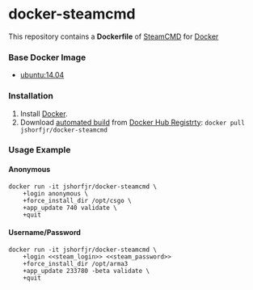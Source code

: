 # docker-steamcmd

This repository contains a **Dockerfile** of [SteamCMD](https://developer.valvesoftware.com/wiki/SteamCMD) for [Docker](https://www.docker.com)

### Base Docker Image
* [ubuntu:14.04](https://hub.docker.com/_/ubuntu/)

### Installation

1. Install [Docker](https://www.docker.com).
2. Download [automated build](https://hub.docker.com/r/jshorfjr/docker-steamcmd/~/dockerfile/) from [Docker Hub Registrty](https://registry.hub.docker.com/): `docker pull jshorfjr/docker-steamcmd`

### Usage Example
#### Anonymous
```
docker run -it jshorfjr/docker-steamcmd \
    +login anonymous \
    +force_install_dir /opt/csgo \
    +app_update 740 validate \
    +quit
```
#### Username/Password
```
docker run -it jshorfjr/docker-steamcmd \
    +login <<steam_login>> <<steam_password>>
    +force_install_dir /opt/arma3
    +app_update 233780 -beta validate \
    +quit

```